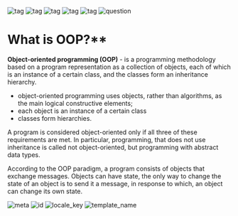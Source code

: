 ![tag](https://img.shields.io/badge/language-java-red.svg)   ![tag](https://img.shields.io/badge/jdk-1.8-blue.svg)     ![tag](https://img.shields.io/badge/level-1-green.svg)     ![tag](https://img.shields.io/badge/topic-OOP-green.svg)      ![tag](https://img.shields.io/badge/locale-en-green.svg)     ![question](https://img.shields.io/badge/-question-grey.svg) 

# What is OOP?**
<!--div-->
**Object-oriented programming (OOP)** - is a programming methodology based on a program representation
as a collection of objects, each of which is an instance of a certain class, and the classes form an inheritance hierarchy.

- object-oriented programming uses objects, rather than algorithms, as the main logical constructive elements;
- each object is an instance of a certain class
- classes form hierarchies.

A program is considered object-oriented only if all three of these requirements are met. In particular, programming,
that does not use inheritance is called not object-oriented, but programming with abstract data types.

According to the OOP paradigm, a program consists of objects that exchange messages.
Objects can have state, the only way to change the state of an object is to send it a message, in response to which,
an object can change its own state.

![meta](https://img.shields.io/badge/_meta-red.svg)    ![id](https://img.shields.io/badge/_id-620f99f4314098343bd02001-red.svg)    ![locale_key](https://img.shields.io/badge/key-22c6bd811392459fa10f14dcf6c2b583-yellow.svg)    ![template_name](https://img.shields.io/badge/simple_question-v.0.1-yellow.svg)